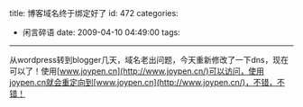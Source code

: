 title: 博客域名终于绑定好了
id: 472
categories:
  - 闲言碎语
date: 2009-04-10 04:49:00
tags:
---

从wordpress转到blogger几天，域名老出问题，今天重新修改了一下dns，现在可以了！使用[www.joypen.cn](http://www.joypen.cn/)可以访问，使用joypen.cn就会重定向到[www.joypen.cn](http://www.joypen.cn/)，不错，不错！